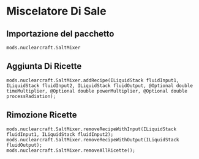 # Miscelatore Di Sale

## Importazione del pacchetto
`mods.nuclearcraft.SaltMixer`

## Aggiunta Di Ricette
```zenscript
mods.nuclearcraft.SaltMixer.addRecipe(ILiquidStack fluidInput1, ILiquidStack fluidInput2, ILiquidStack fluidOutput, @Optional double timeMultiplier, @Optional double powerMultiplier, @Optional double processRadiation);
```

## Rimozione Ricette
```zenscript
mods.nuclearcraft.SaltMixer.removeRecipeWithInput(ILiquidStack fluidInput1, ILiquidStack fluidInput2);
mods.nuclearcraft.SaltMixer.removeRecipeWithOutput(ILiquidStack fluidOutput);
mods.nuclearcraft.SaltMixer.removeAllRicette();
```